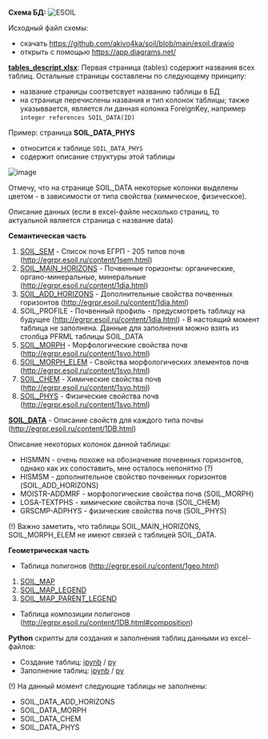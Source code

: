 **Схема БД:**
![ESOIL](https://user-images.githubusercontent.com/8759199/124818183-9f758400-df62-11eb-8726-2ca02c558d87.png)

Исходный файл схемы: 
* скачать https://github.com/akivo4ka/soil/blob/main/esoil.drawio
* открыть с помощью https://app.diagrams.net/

**[tables_descript.xlsx](https://github.com/akivo4ka/soil/blob/main/tables_descript.xlsx)**:
Первая страница (tables) содержит названия всех таблиц.
Остальные страницы составлены по следующему принципу:
- название страницы соответсвует названию таблицы в БД
- на странице перечислены названия и тип колонок таблицы; также указыввается, является ли данная колонка ForeignKey, например `integer references SOIL_DATA(ID)`

Пример: страница **SOIL_DATA_PHYS**
- относится к таблице `SOIL_DATA_PHYS`
- содержит описание структуры этой таблицы

![image](https://user-images.githubusercontent.com/8759199/124814421-e1e89200-df5d-11eb-9fb0-9eb35af193cb.png)

Отмечу, что на странице SOIL_DATA некоторые колонки выделены цветом - в зависимости от типа свойства (химическое, физическое).

Описание данных
(если в excel-файле несколько страниц, то актуальной является страница с название data)

**Семантическая часть**
1. [SOIL_SEM](https://github.com/akivo4ka/soil/blob/main/soil_sem.xlsx) - Список почв ЕГРП - 205 типов почв (http://egrpr.esoil.ru/content/1sem.html) 
2. [SOIL_MAIN_HORIZONS](https://github.com/akivo4ka/soil/blob/main/soil_main_horizons.xlsx) - Почвенные горизонты: органические, органо-минеральные, минеральные (http://egrpr.esoil.ru/content/1dia.html)
3. [SOIL_ADD_HORIZONS](https://github.com/akivo4ka/soil/blob/main/soil_add_horizons.xlsx) - Дополнительные свойства почвенных горизонтов (http://egrpr.esoil.ru/content/1dia.html)
4. SOIL_PROFILE - Почвенный профиль - предусмотреть таблицу на будущее (http://egrpr.esoil.ru/content/1dia.html) - В настоящий момент таблица не заполнена. Данные для заполнения можно взять из столбца PFRML таблицы SOIL_DATA
5. [SOIL_MORPH](https://github.com/akivo4ka/soil/blob/main/soil_morph.xlsx) - Морфологические свойства почв (http://egrpr.esoil.ru/content/1svo.html)
6. [SOIL_MORPH_ELEM](https://github.com/akivo4ka/soil/blob/main/soil_morph_elem.xlsx) - Свойства морфологических элементов почв (http://egrpr.esoil.ru/content/1svo.html)
7. [SOIL_CHEM](https://github.com/akivo4ka/soil/blob/main/soil_chem.xlsx) - Химические свойства почв (http://egrpr.esoil.ru/content/1svo.html)
8. [SOIL_PHYS](https://github.com/akivo4ka/soil/blob/main/soil_phys.xlsx) - Физические свойства почв (http://egrpr.esoil.ru/content/1svo.html)

**[SOIL_DATA](https://github.com/akivo4ka/soil/blob/main/soil_data.xlsx)** - Описание свойств для каждого типа почвы (http://egrpr.esoil.ru/content/1DB.html)

Описание некоторых колонок данной таблицы:
* HISMMN - очень похоже на обозначение почевнных горизонтов, однако как их сопоставить, мне осталось непонятно (?)
* HISMSM - дополнительное свойство почвенных горизонтов (SOIL_ADD_HORIZONS)
* MOISTR-ADDMRF - морфологические свойства почв (SOIL_MORPH)
* LOSA-TEXTPHS - химические свойства почв (SOIL_CHEM)
* GRSCMP-ADPHYS - физические свойства почв (SOIL_PHYS)

(!) Важно заметить, что таблицы SOIL_MAIN_HORIZONS, SOIL_MORPH_ELEM не имеют связей с таблицей SOIL_DATA.

**Геометрическая часть**
* Таблица полигонов (http://egrpr.esoil.ru/content/1geo.html)
1. [SOIL_MAP](https://github.com/akivo4ka/soil/blob/main/soil_map.xlsx)
2. [SOIL_MAP_LEGEND](https://github.com/akivo4ka/soil/blob/main/soil_map_legend.xlsx)
3. [SOIL_MAP_PARENT_LEGEND](https://github.com/akivo4ka/soil/blob/main/soil_map_parent_legend.xlsx)
* Таблица композиции полигонов (http://egrpr.esoil.ru/content/1DB.html#composition)

**Python** скрипты для создания и заполнения таблиц данными из excel-файлов:
* Создание таблиц: [ipynb](https://github.com/akivo4ka/soil/blob/main/create_tables.ipynb) / [py](https://github.com/akivo4ka/soil/blob/main/create_tables.py)
* Заполнение таблиц: [ipynb](https://github.com/akivo4ka/soil/blob/main/insert_tables.ipynb) / [py](https://github.com/akivo4ka/soil/blob/main/insert_tables.py)

(!) На данный момент следующие таблицы не заполнены:
* SOIL_DATA_ADD_HORIZONS
* SOIL_DATA_MORPH
* SOIL_DATA_CHEM
* SOIL_DATA_PHYS
